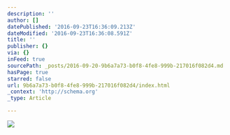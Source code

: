 ```yaml
---
description: ''
author: []
datePublished: '2016-09-23T16:36:09.213Z'
dateModified: '2016-09-23T16:36:08.591Z'
title: ''
publisher: {}
via: {}
inFeed: true
sourcePath: _posts/2016-09-20-9b6a7a73-b0f8-4fe8-999b-217016f082d4.md
hasPage: true
starred: false
url: 9b6a7a73-b0f8-4fe8-999b-217016f082d4/index.html
_context: 'http://schema.org'
_type: Article

---
```

![](https://the-grid-user-content.s3-us-west-2.amazonaws.com/85fe455b-3037-4af2-8c51-8641800fa1ec.jpg)